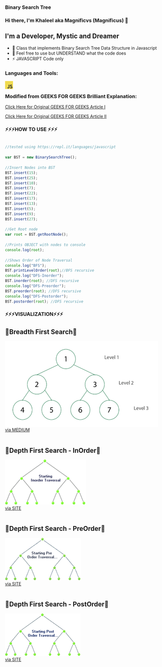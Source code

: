 ### Binary Search Tree 


### Hi there, I'm Khaleel aka Magnificvs (Magnificus) 👋
## I'm a Developer, Mystic and Dreamer

- 🔭 Class that implements Binary Search Tree Data Structure in Javascript
- 🥅 Feel free to use but UNDERSTAND what the code does
- ⚡ JAVASCRIPT Code only

### Languages and Tools:

<img align="left" alt="JavaScript" width="26px" src="res/javascript.png" /><br />


### Modified from GEEKS FOR GEEKS Brilliant Explanation:

[Click Here for Original GEEKS FOR GEEKS Article I](https://www.geeksforgeeks.org/dfs-traversal-of-a-tree-using-recursion/#:~:text=DFS%20(Depth%2Dfirst%20search),sibling%20of%20that%20node%20exist.) <br />


[Click Here for Original GEEKS FOR GEEKS Article II](https://www.geeksforgeeks.org/implementation-binary-search-tree-javascript/) <br />


### ⚡⚡⚡HOW TO USE ⚡⚡⚡
  
```javascript

//tested using https://repl.it/languages/javascript 

var BST = new BinarySearchTree(); 

//Insert Nodes into BST
BST.insert(15); 
BST.insert(25); 
BST.insert(10); 
BST.insert(7); 
BST.insert(22); 
BST.insert(17); 
BST.insert(13); 
BST.insert(5); 
BST.insert(9); 
BST.insert(27); 

//Get Root node
var root = BST.getRootNode(); 

//Prints OBJECT with nodes to console
console.log(root); 

//Shows Order of Node Traversal
console.log("BFS");
BST.printLevelOrder(root);//BFS recursive
console.log("DFS-Inorder");
BST.inorder(root); //DFS recursive
console.log("DFS-Preorder");
BST.preorder(root); //DFS recursive
console.log("DFS-Postorder");
BST.postorder(root); //DFS recursive

```

### ⚡⚡⚡VISUALIZATION⚡⚡⚡

## 🔧Breadth First Search🔧
<img align="left" alt="JavaScript" src="res/bfs.gif" /><br />
[via MEDIUM](https://medium.com/@avinash.sarguru/breadth-first-search-in-a-binary-tree-405515e65416) <br /><br />



## 🔧Depth First Search - InOrder🔧
<img alt="Traversal" src="res/inorder.gif" /><br />
[via SITE](http://ceadserv1.nku.edu/longa/classes/mat385_resources/docs/traversal.htm) <br /><br />



## 🔧Depth First Search - PreOrder🔧
<img alt="Traversal" src="res/preorder.gif" /><br />
[via SITE](http://ceadserv1.nku.edu/longa/classes/mat385_resources/docs/traversal.htm) <br /><br />



## 🔧Depth First Search - PostOrder🔧
<img alt="Traversal" src="res/postorder.gif" /><br />
[via SITE](http://ceadserv1.nku.edu/longa/classes/mat385_resources/docs/traversal.htm) <br /><br />

